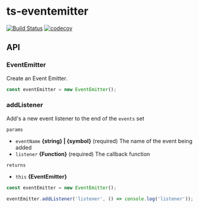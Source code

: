 # ts-eventemitter

[![Build Status](https://travis-ci.com/ElijahKotyluk/ts-eventemitter.svg?branch=master)](https://travis-ci.com/ElijahKotyluk/ts-eventemitter)
[![codecov](https://codecov.io/gh/ElijahKotyluk/ts-eventemitter/branch/master/graph/badge.svg)](https://codecov.io/gh/ElijahKotyluk/ts-eventemitter)

## API

### EventEmitter
Create an Event Emitter.

```ts
const eventEmitter = new EventEmitter();
```

### addListener
Add's a new event listener to the end of the `events` set

`params`

* `eventName` **{string} | {symbol}** (required) The name of the event being added
* `listener` **{Function}** (required) The callback function

`returns`

* `this` **{EventEmitter}**

```ts
const eventEmitter = new EventEmitter();

eventEmitter.addListener('listener', () => console.log('listener'));
```
